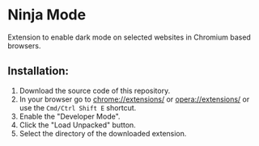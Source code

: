 # Ninja Mode

Extension to enable dark mode on selected websites in Chromium based browsers.

## Installation:

1. Download the source code of this repository.
2. In your browser go to [chrome://extensions/](chrome://extensions/) or [opera://extensions/](opera://extensions/) or use the `Cmd/Ctrl Shift E` shortcut.
3. Enable the "Developer Mode".
4. Click the "Load Unpacked" button.
5. Select the directory of the downloaded extension.